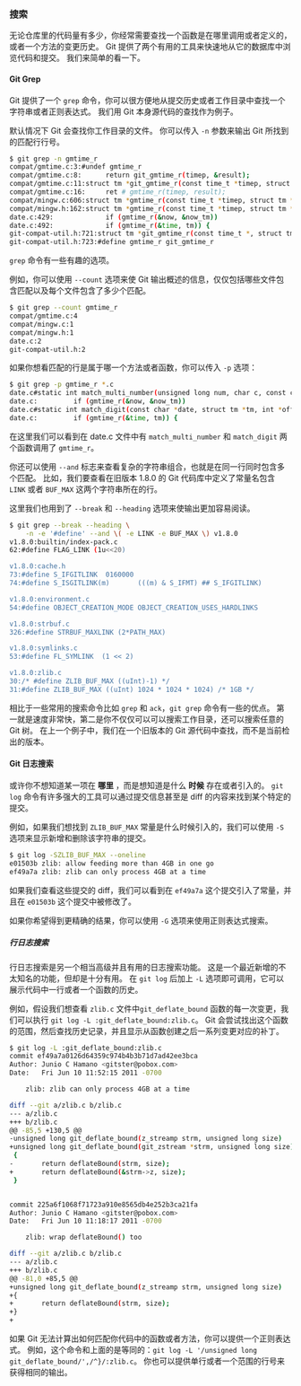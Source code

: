 ### 搜索

无论仓库里的代码量有多少，你经常需要查找一个函数是在哪里调用或者定义的，或者一个方法的变更历史。
Git 提供了两个有用的工具来快速地从它的数据库中浏览代码和提交。
我们来简单的看一下。

#### Git Grep

Git 提供了一个 `grep` 命令，你可以很方便地从提交历史或者工作目录中查找一个字符串或者正则表达式。
我们用 Git 本身源代码的查找作为例子。

默认情况下 Git 会查找你工作目录的文件。
你可以传入 `-n` 参数来输出 Git 所找到的匹配行行号。

```bash
$ git grep -n gmtime_r
compat/gmtime.c:3:#undef gmtime_r
compat/gmtime.c:8:      return git_gmtime_r(timep, &result);
compat/gmtime.c:11:struct tm *git_gmtime_r(const time_t *timep, struct tm *result)
compat/gmtime.c:16:     ret # gmtime_r(timep, result);
compat/mingw.c:606:struct tm *gmtime_r(const time_t *timep, struct tm *result)
compat/mingw.h:162:struct tm *gmtime_r(const time_t *timep, struct tm *result);
date.c:429:             if (gmtime_r(&now, &now_tm))
date.c:492:             if (gmtime_r(&time, tm)) {
git-compat-util.h:721:struct tm *git_gmtime_r(const time_t *, struct tm *);
git-compat-util.h:723:#define gmtime_r git_gmtime_r
```

`grep` 命令有一些有趣的选项。

例如，你可以使用 `--count` 选项来使 Git 输出概述的信息，仅仅包括哪些文件包含匹配以及每个文件包含了多少个匹配。

```bash
$ git grep --count gmtime_r
compat/gmtime.c:4
compat/mingw.c:1
compat/mingw.h:1
date.c:2
git-compat-util.h:2
```

如果你想看匹配的行是属于哪一个方法或者函数，你可以传入 `-p` 选项：

```bash
$ git grep -p gmtime_r *.c
date.c#static int match_multi_number(unsigned long num, char c, const char *date, char *end, struct tm *tm)
date.c:         if (gmtime_r(&now, &now_tm))
date.c#static int match_digit(const char *date, struct tm *tm, int *offset, int *tm_gmt)
date.c:         if (gmtime_r(&time, tm)) {
```

在这里我们可以看到在 date.c 文件中有 `match_multi_number` 和 `match_digit` 两个函数调用了 `gmtime_r`。

你还可以使用 `--and` 标志来查看复杂的字符串组合，也就是在同一行同时包含多个匹配。
比如，我们要查看在旧版本 1.8.0 的 Git 代码库中定义了常量名包含 `LINK` 或者 `BUF_MAX` 这两个字符串所在的行。

这里我们也用到了 `--break` 和 `--heading` 选项来使输出更加容易阅读。

```bash
$ git grep --break --heading \
    -n -e '#define' --and \( -e LINK -e BUF_MAX \) v1.8.0
v1.8.0:builtin/index-pack.c
62:#define FLAG_LINK (1u<<20)

v1.8.0:cache.h
73:#define S_IFGITLINK  0160000
74:#define S_ISGITLINK(m)       (((m) & S_IFMT) ## S_IFGITLINK)

v1.8.0:environment.c
54:#define OBJECT_CREATION_MODE OBJECT_CREATION_USES_HARDLINKS

v1.8.0:strbuf.c
326:#define STRBUF_MAXLINK (2*PATH_MAX)

v1.8.0:symlinks.c
53:#define FL_SYMLINK  (1 << 2)

v1.8.0:zlib.c
30:/* #define ZLIB_BUF_MAX ((uInt)-1) */
31:#define ZLIB_BUF_MAX ((uInt) 1024 * 1024 * 1024) /* 1GB */
```

相比于一些常用的搜索命令比如 `grep` 和 `ack`，`git grep` 命令有一些的优点。
第一就是速度非常快，第二是你不仅仅可以可以搜索工作目录，还可以搜索任意的 Git 树。
在上一个例子中，我们在一个旧版本的 Git 源代码中查找，而不是当前检出的版本。

#### Git 日志搜索

或许你不想知道某一项在 **哪里** ，而是想知道是什么 **时候** 存在或者引入的。
`git log` 命令有许多强大的工具可以通过提交信息甚至是 diff 的内容来找到某个特定的提交。

例如，如果我们想找到 `ZLIB_BUF_MAX` 常量是什么时候引入的，我们可以使用 `-S` 选项来显示新增和删除该字符串的提交。

```bash
$ git log -SZLIB_BUF_MAX --oneline
e01503b zlib: allow feeding more than 4GB in one go
ef49a7a zlib: zlib can only process 4GB at a time
```

如果我们查看这些提交的 diff，我们可以看到在 `ef49a7a` 这个提交引入了常量，并且在 `e01503b` 这个提交中被修改了。

如果你希望得到更精确的结果，你可以使用 `-G` 选项来使用正则表达式搜索。

##### 行日志搜索

行日志搜索是另一个相当高级并且有用的日志搜索功能。
这是一个最近新增的不太知名的功能，但却是十分有用。
在 `git log` 后加上 `-L` 选项即可调用，它可以展示代码中一行或者一个函数的历史。

例如，假设我们想查看 `zlib.c` 文件中`git_deflate_bound` 函数的每一次变更，我们可以执行 `git log -L :git_deflate_bound:zlib.c`。
Git 会尝试找出这个函数的范围，然后查找历史记录，并且显示从函数创建之后一系列变更对应的补丁。

```bash
$ git log -L :git_deflate_bound:zlib.c
commit ef49a7a0126d64359c974b4b3b71d7ad42ee3bca
Author: Junio C Hamano <gitster@pobox.com>
Date:   Fri Jun 10 11:52:15 2011 -0700

    zlib: zlib can only process 4GB at a time

diff --git a/zlib.c b/zlib.c
--- a/zlib.c
+++ b/zlib.c
@@ -85,5 +130,5 @@
-unsigned long git_deflate_bound(z_streamp strm, unsigned long size)
+unsigned long git_deflate_bound(git_zstream *strm, unsigned long size)
 {
-       return deflateBound(strm, size);
+       return deflateBound(&strm->z, size);
 }


commit 225a6f1068f71723a910e8565db4e252b3ca21fa
Author: Junio C Hamano <gitster@pobox.com>
Date:   Fri Jun 10 11:18:17 2011 -0700

    zlib: wrap deflateBound() too

diff --git a/zlib.c b/zlib.c
--- a/zlib.c
+++ b/zlib.c
@@ -81,0 +85,5 @@
+unsigned long git_deflate_bound(z_streamp strm, unsigned long size)
+{
+       return deflateBound(strm, size);
+}
+
```

如果 Git 无法计算出如何匹配你代码中的函数或者方法，你可以提供一个正则表达式。
例如，这个命令和上面的是等同的：`git log -L '/unsigned long git_deflate_bound/',/^}/:zlib.c`。
你也可以提供单行或者一个范围的行号来获得相同的输出。
